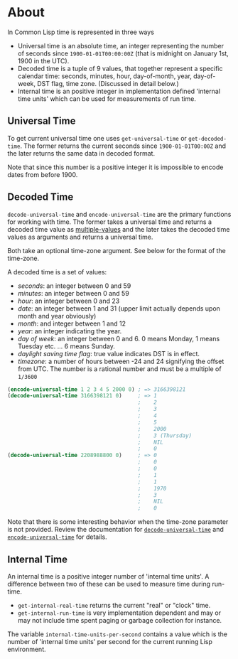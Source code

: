 # About

In Common Lisp time is represented in three ways

- Universal time is an absolute time, an integer representing the number of seconds since `1900-01-01T00:00:00Z` (that is midnight on January 1st, 1900 in the UTC).
- Decoded time is a tuple of 9 values, that together represent a specific calendar time: seconds, minutes, hour, day-of-month, year, day-of-week, DST flag, time zone.
(Discussed in detail below.)
- Internal time is an positive integer in implementation defined 'internal time units' which can be used for measurements of run time.

## Universal Time

To get current universal time one uses `get-universal-time` or `get-decoded-time`.
The former returns the current seconds since `1900-01-01T00:00Z` and the later returns the same data in decoded format.

Note that since this number is a positive integer it is impossible to encode dates from before 1900.

## Decoded Time

`decode-universal-time` and `encode-universal-time` are the primary functions for working with time.
The former takes a universal time and returns a decoded time value as [multiple-values][concept-multiple-values] and the later takes the decoded time values as arguments and returns a universal time.

Both take an optional time-zone argument.
See below for the format of the time-zone.

A decoded time is a set of values:

- *seconds*: an integer between 0 and 59
- *minutes*: an integer between 0 and 59
- *hour*: an integer between 0 and 23
- *date*: an integer between 1 and 31 (upper limit actually depends upon month and year obviously)
- *month*: and integer between 1 and 12
- *year*: an integer indicating the year.
- *day of week*: an integer between 0 and 6. 0 means Monday, 1 means Tuesday etc. ... 6 means Sunday.
- *daylight saving time flag*: true value indicates DST is in effect.
- *timezone*: a number of hours between -24 and 24 signifying the offset from UTC.
The number is a rational number and must be a multiple of `1/3600`

```lisp
(encode-universal-time 1 2 3 4 5 2000 0) ; => 3166398121
(decode-universal-time 3166398121 0)     ; => 1
                                         ;    2
                                         ;    3
                                         ;    4
                                         ;    5
                                         ;    2000
                                         ;    3 (Thursday)
                                         ;    NIL
                                         ;    0
(decode-universal-time 2208988800 0)     ; => 0
                                         ;    0
                                         ;    0
                                         ;    1
                                         ;    1
                                         ;    1970
                                         ;    3
                                         ;    NIL
                                         ;    0
```

Note that there is some interesting behavior when the time-zone parameter is not provided.
Review the documentation for [`decode-universal-time`][hyperspec-decode-universal-time] and [`encode-universal-time`][hyperspec-encode-universal-time] for details.

## Internal Time

An internal time is a positive integer number of 'internal time units'. A difference between two of these can be used to measure time during run-time.

- `get-internal-real-time` returns the current "real" or "clock" time.
- `get-internal-run-time` is very implementation dependent and may or may not include time spent paging or garbage collection for instance.

The variable `internal-time-units-per-second` contains a value which is the number of 'internal time units' per second for the current running Lisp environment.

[hyperspec-decode-universal-time]: http://www.lispworks.com/documentation/HyperSpec/Body/f_dec_un.htm#decode-universal-time
[hyperspec-encode-universal-time]: http://www.lispworks.com/documentation/HyperSpec/Body/f_encode.htm#encode-universal-time
[concept-multiple-values]: /tracks/common-lisp/concepts/multiple-values

